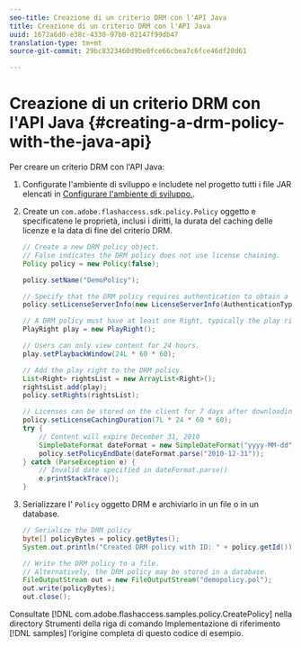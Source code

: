 ```yaml
---
seo-title: Creazione di un criterio DRM con l'API Java
title: Creazione di un criterio DRM con l'API Java
uuid: 1672a6d0-e38c-4330-97b0-02147f99db47
translation-type: tm+mt
source-git-commit: 29bc8323460d9be0fce66cbea7c6fce46df20d61

---
```



# Creazione di un criterio DRM con l&#39;API Java {#creating-a-drm-policy-with-the-java-api}

Per creare un criterio DRM con l&#39;API Java:

1. Configurate l&#39;ambiente di sviluppo e includete nel progetto tutti i file JAR elencati in [Configurare l&#39;ambiente di sviluppo.](../../protecting-content/setting-up-the-sdk/setup-dev-env.md).
1. Create un `com.adobe.flashaccess.sdk.policy.Policy` oggetto e specificatene le proprietà, inclusi i diritti, la durata del caching delle licenze e la data di fine del criterio DRM.

   ```java
   // Create a new DRM policy object.  
   // False indicates the DRM policy does not use license chaining.  
   Policy policy = new Policy(false);  
   
   policy.setName("DemoPolicy");  
   
   // Specify that the DRM policy requires authentication to obtain a license.  
   policy.setLicenseServerInfo(new LicenseServerInfo(AuthenticationType.UsernamePassword));  
   
   // A DRM policy must have at least one Right, typically the play right  
   PlayRight play = new PlayRight();  
   
   // Users can only view content for 24 hours.  
   play.setPlaybackWindow(24L * 60 * 60);  
   
   // Add the play right to the DRM policy.  
   List<Right> rightsList = new ArrayList<Right>();  
   rightsList.add(play);  
   policy.setRights(rightsList);  
   
   // Licenses can be stored on the client for 7 days after downloading  
   policy.setLicenseCachingDuration(7L * 24 * 60 * 60);  
   try {  
       // Content will expire December 31, 2010  
       SimpleDateFormat dateFormat = new SimpleDateFormat("yyyy-MM-dd");  
       policy.setPolicyEndDate(dateFormat.parse("2010-12-31"));  
   } catch (ParseException e) {  
       // Invalid date specified in dateFormat.parse()  
       e.printStackTrace();  
   } 
   ```

1. Serializzare l&#39; `Policy` oggetto DRM e archiviarlo in un file o in un database.

   ```java
   // Serialize the DRM policy  
   byte[] policyBytes = policy.getBytes();  
   System.out.println("Created DRM policy with ID: " + policy.getId());  
   
   // Write the DRM policy to a file.   
   // Alternatively, the DRM policy may be stored in a database.  
   FileOutputStream out = new FileOutputStream("demopolicy.pol");  
   out.write(policyBytes);  
   out.close(); 
   ```

Consultate [!DNL com.adobe.flashaccess.samples.policy.CreatePolicy] nella directory Strumenti della riga di comando Implementazione di riferimento [!DNL samples] l’origine completa di questo codice di esempio.
